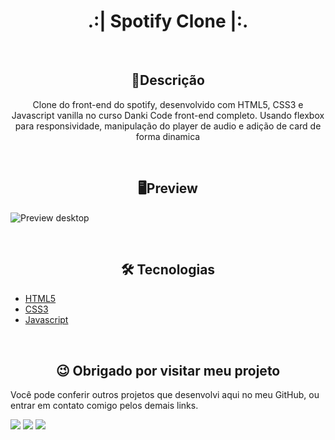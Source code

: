 <h1 align="center">.:| Spotify Clone |:.</h1>

<br>

<h2 align="center">📖Descrição</h2>

<p align="center">Clone do front-end do spotify, desenvolvido com HTML5, CSS3 e Javascript vanilla no curso Danki Code front-end completo. Usando flexbox para responsividade, manipulação do player de audio e adição de card de forma dinamica</p>

<br>

<h2 align="center">🖥Preview</h2>

<img src="spotify.jpg" alt="Preview desktop"></img>

<br>

<h2 align="center">🛠 Tecnologias</h2>

- [HTML5](https://html.com/)
- [CSS3](https://developer.mozilla.org/pt-BR/docs/Web/CSS)
- [Javascript](https://www.javascript.com)

<br>

<h2 align="center">😉 Obrigado por visitar meu projeto</h2>
<p>Você pode conferir outros projetos que desenvolvi aqui no meu GitHub, ou entrar em contato comigo pelos demais links.</p>

<a href = "mailto:kevynfirst@gmail.com"><img src="https://img.shields.io/badge/-Gmail-%23333?style=for-the-badge&logo=gmail&logoColor=white" target="_blank"></a>
<a href="https://instagram.com/kevynfirst" target="_blank"><img src="https://img.shields.io/badge/-Instagram-%23E4405F?style=for-the-badge&logo=instagram&logoColor=white" target="_blank"></a>
<a href="https://www.linkedin.com/in/kevynfirst" target="_blank"><img src="https://img.shields.io/badge/-LinkedIn-%230077B5?style=for-the-badge&logo=linkedin&logoColor=white" target="_blank"></a>
